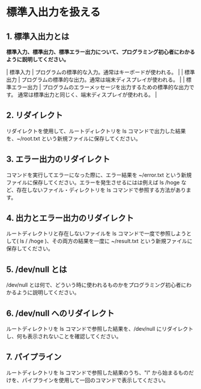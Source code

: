 # 標準入出力を扱える

## 1. 標準入出力とは

**標準入力、標準出力、標準エラー出力について、プログラミング初心者にわかるように説明してください。**  

| 標準入力 | プログラムの標準的な入力。通常はキーボードが使われる。 |
| 標準出力 | プログラムの標準的な出力。通常は端末ディスプレイが使われる。 |
| 標準エラー出力 | プログラムのエラーメッセージを出力するための標準的な出力です。  通常は標準出力と同じく、端末ディスプレイが使われる。 | 

## 2. リダイレクト

リダイレクトを使用して、ルートディレクトリを ls コマンドで出力した結果を、~/root.txt という新規ファイルに保存してください。

## 3. エラー出力のリダイレクト

コマンドを実行してエラーになった際に、エラー結果を ~/error.txt という新規ファイルに保存してください。エラーを発生させるにはは例えば ls /hoge など、存在しないファイル・ディレクトリを ls コマンドで参照する方法があります。

## 4. 出力とエラー出力のリダイレクト

ルートディレクトリと存在しないファイルを ls コマンドで一度で参照しようとして( ls / /hoge )、その両方の結果を一度に ~/result.txt という新規ファイルに保存してください。

## 5. /dev/null とは

/dev/null とは何で、どういう時に使われるものかをプログラミング初心者にわかるように説明してください。

## 6. /dev/null へのリダイレクト

ルートディレクトリを ls コマンドで参照した結果を、/dev/null にリダイレクトし、何も表示されないことを確認してください。

## 7. パイプライン

ルートディレクトリを ls コマンドで参照した結果のうち、"l" から始まるものだけを、パイプラインを使用して一回のコマンドで表示してください。
